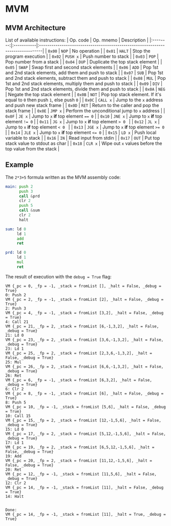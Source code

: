 # MVM
## MVM Architecture
List of available instructions:
| Op. code | Op. mnemo  | Description                                                                    |
|:--------:|:-----------|:-------------------------------------------------------------------------------|
| ``0x00`` | ``NOP``    | No operation                                                                   |
| ``0x01`` | ``HALT``   | Stop the program execution                                                     |
| ``0x02`` | ``PUSH x`` | Push number to stack                                                           |
| ``0x03`` | ``POP``    | Pop number from a stack                                                        |
| ``0x04`` | ``DUP``    | Duplicate the top stack element                                                |
| ``0x05`` | ``SWAP``   | Swap first and second stack elements                                           |
| ``0x06`` | ``ADD``    | Pop 1st and 2nd stack elements, add them and push to stack                     |
| ``0x07`` | ``SUB``    | Pop 1st and 2nd stack elements, subtract them and push to stack                |
| ``0x08`` | ``MUL``    | Pop 1st and 2nd stack elements, multiply them and push to stack                |
| ``0x09`` | ``DIV``    | Pop 1st and 2nd stack elements, divide them and push to stack                  |
| ``0x0A`` | ``NEG``    | Negate the top stack element                                                   |
| ``0x0B`` | ``NOT``    | Pop top stack element. If it's equal to ``0`` then push ``1``, else push ``0`` |
| ``0x0C`` | ``CALL x`` | Jump to the ``x`` address and push new stack frame                             |
| ``0x0D`` | ``RET``    | Return to the caller and pop the stack frame                                   |
| ``0x0E`` | ``JMP x``  | Perform the unconditional jump to ``x`` address                                |
| ``0x0F`` | ``JE x``   | Jump to ``x`` **if** top element ``== 0``                                      |
| ``0x10`` | ``JNE x``  | Jump to ``x`` **if** top element ``!= 0``                                      |
| ``0x11`` | ``JG x``   | Jump to ``x`` **if** top element ``> 0 ``                                      |
| ``0x12`` | ``JL x``   | Jump to ``x`` **if** top element ``< 0 ``                                      |
| ``0x13`` | ``JGE x``  | Jump to ``x`` **if** top element ``>= 0``                                      |
| ``0x14`` | ``JLE x``  | Jump to ``x`` **if** top element ``<= 0``                                      |
| ``0x15`` | ``LD x``   | Push local variable to stack                                                   |
| ``0x16`` | ``IN``     | Read input from stdin                                                          |
| ``0x17`` | ``OUT``    | Put top stack value to stdout as char                                          |
| ``0x18`` | ``CLR x``  | Wipe out ``x`` values before the top value from the stack                      |

## Example
The `2*3+5` formula written as the MVM assembly code:
```asm
main: push 2
      push 3
      call &prd
      clr 2
      push 5
      call &sum
      clr 2
      halt

sum: ld 0
     ld 1
     add
     ret

prd: ld 0
     ld 1
     mul
     ret
```
The result of execution with the `debug = True` flag:
```
VM {_pc = 0, _fp = -1, _stack = fromList [], _halt = False, _debug = True}
0: Push 2
VM {_pc = 2, _fp = -1, _stack = fromList [2], _halt = False, _debug = True}
2: Push 3
VM {_pc = 4, _fp = -1, _stack = fromList [3,2], _halt = False, _debug = True}
4: Call 21
VM {_pc = 21, _fp = 2, _stack = fromList [6,-1,3,2], _halt = False, _debug = True}
21: Ld 0
VM {_pc = 23, _fp = 2, _stack = fromList [3,6,-1,3,2], _halt = False, _debug = True}
23: Ld 1
VM {_pc = 25, _fp = 2, _stack = fromList [2,3,6,-1,3,2], _halt = False, _debug = True}
25: Mul 
VM {_pc = 26, _fp = 2, _stack = fromList [6,6,-1,3,2], _halt = False, _debug = True}
26: Ret 
VM {_pc = 6, _fp = -1, _stack = fromList [6,3,2], _halt = False, _debug = True}
6: Clr 2
VM {_pc = 8, _fp = -1, _stack = fromList [6], _halt = False, _debug = True}
8: Push 5
VM {_pc = 10, _fp = -1, _stack = fromList [5,6], _halt = False, _debug = True}
10: Call 15
VM {_pc = 15, _fp = 2, _stack = fromList [12,-1,5,6], _halt = False, _debug = True}
15: Ld 0
VM {_pc = 17, _fp = 2, _stack = fromList [5,12,-1,5,6], _halt = False, _debug = True}
17: Ld 1
VM {_pc = 19, _fp = 2, _stack = fromList [6,5,12,-1,5,6], _halt = False, _debug = True}
19: Add 
VM {_pc = 20, _fp = 2, _stack = fromList [11,12,-1,5,6], _halt = False, _debug = True}
20: Ret 
VM {_pc = 12, _fp = -1, _stack = fromList [11,5,6], _halt = False, _debug = True}
12: Clr 2
VM {_pc = 14, _fp = -1, _stack = fromList [11], _halt = False, _debug = True}
14: Halt 


Done:
VM {_pc = 14, _fp = -1, _stack = fromList [11], _halt = True, _debug = True}

```